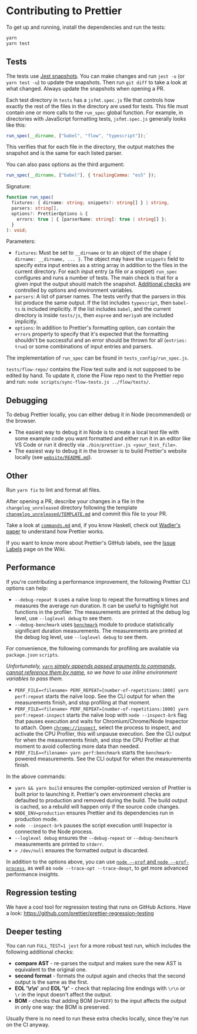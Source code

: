 # Contributing to Prettier

To get up and running, install the dependencies and run the tests:

```bash
yarn
yarn test
```

## Tests

The tests use [Jest snapshots](https://facebook.github.io/jest/docs/en/snapshot-testing.html). You can make changes and run `jest -u` (or `yarn test -u`) to update the snapshots. Then run `git diff` to take a look at what changed. Always update the snapshots when opening a PR.

Each test directory in `tests` has a `jsfmt.spec.js` file that controls how exactly the rest of the files in the directory are used for tests. This file must contain one or more calls to the `run_spec` global function. For example, in directories with JavaScript formatting tests, `jsfmt.spec.js` generally looks like this:

```js
run_spec(__dirname, ["babel", "flow", "typescript"]);`
```

This verifies that for each file in the directory, the output matches the snapshot and is the same for each listed parser.

You can also pass options as the third argument:

```js
run_spec(__dirname, ["babel"], { trailingComma: "es5" });
```

Signature:

```ts
function run_spec(
  fixtures: { dirname: string; snippets?: string[] } | string,
  parsers: string[],
  options?: PrettierOptions & {
    errors: true | { [parserName: string]: true | string[] };
  }
): void;
```

Parameters:

- `fixtures`: Must be set to `__dirname` or to an object of the shape `{ dirname: __dirname, ... }`. The object may have the `snippets` field to specify extra input entries as a string array in addition to the files in the current directory. For each input entry (a file or a snippet) `run_spec` configures and runs a number of tests. The main check is that for a given input the output should match the snapshot. [Additional checks](#deeper-testing) are controlled by options and environment variables.
- `parsers`: A list of parser names. The tests verify that the parsers in this list produce the same output. If the list includes `typescript`, then `babel-ts` is included implicitly. If the list includes `babel`, and the current directory is inside `tests/js`, then `espree` and `meriyah` are included implicitly.
- `options`: In addition to Prettier's formatting option, can contain the `errors` property to specify that it's expected that the formatting shouldn't be successful and an error should be thrown for all (`entries: true`) or some combinations of input entries and parsers.

The implementation of `run_spec` can be found in `tests_config/run_spec.js`.

`tests/flow-repo/` contains the Flow test suite and is not supposed to be edited by hand. To update it, clone the Flow repo next to the Prettier repo and run: `node scripts/sync-flow-tests.js ../flow/tests/`.

## Debugging

To debug Prettier locally, you can either debug it in Node (recommended) or the browser.

- The easiest way to debug it in Node is to create a local test file with some example code you want formatted and either run it in an editor like VS Code or run it directly via `./bin/prettier.js <your_test_file>`.
- The easiest way to debug it in the browser is to build Prettier's website locally (see [`website/README.md`](website/README.md)).

## Other

Run `yarn fix` to lint and format all files.

After opening a PR, describe your changes in a file in the `changelog_unreleased` directory following the template [`changelog_unreleased/TEMPLATE.md`](changelog_unreleased/TEMPLATE.md) and commit this file to your PR.

Take a look at [`commands.md`](commands.md) and, if you know Haskell, check out [Wadler's paper](http://homepages.inf.ed.ac.uk/wadler/papers/prettier/prettier.pdf) to understand how Prettier works.

If you want to know more about Prettier's GitHub labels, see the [Issue Labels](https://github.com/prettier/prettier/wiki/Issue-Labels) page on the Wiki.

## Performance

If you're contributing a performance improvement, the following Prettier CLI options can help:

- `--debug-repeat N` uses a naïve loop to repeat the formatting `N` times and measures the average run duration. It can be useful to highlight hot functions in the profiler. The measurements are printed at the debug log level, use `--loglevel debug` to see them.
- `--debug-benchmark` uses [`benchmark`](https://npm.im/benchmark) module to produce statistically significant duration measurements. The measurements are printed at the debug log level, use `--loglevel debug` to see them.

For convenience, the following commands for profiling are available via `package.json` `scripts`.

_Unfortunately, [`yarn` simply appends passed arguments to commands, cannot reference them by name](https://github.com/yarnpkg/yarn/issues/5207), so we have to use inline environment variables to pass them._

- `PERF_FILE=<filename> PERF_REPEAT=[number-of-repetitions:1000] yarn perf:repeat` starts the naïve loop. See the CLI output for when the measurements finish, and stop profiling at that moment.
- `PERF_FILE=<filename> PERF_REPEAT=[number-of-repetitions:1000] yarn perf:repeat-inspect` starts the naïve loop with `node --inspect-brk` flag that pauses execution and waits for Chromium/Chrome/Node Inspector to attach. Open [`chrome://inspect`](chrome://inspect), select the process to inspect, and activate the CPU Profiler, this will unpause execution. See the CLI output for when the measurements finish, and stop the CPU Profiler at that moment to avoid collecting more data than needed.
- `PERF_FILE=<filename> yarn perf:benchmark` starts the `benchmark`-powered measurements. See the CLI output for when the measurements finish.

In the above commands:

- `yarn && yarn build` ensures the compiler-optimized version of Prettier is built prior to launching it. Prettier's own environment checks are defaulted to production and removed during the build. The build output is cached, so a rebuild will happen only if the source code changes.
- `NODE_ENV=production` ensures Prettier and its dependencies run in production mode.
- `node --inspect-brk` pauses the script execution until Inspector is connected to the Node process.
- `--loglevel debug` ensures the `--debug-repeat` or `--debug-benchmark` measurements are printed to `stderr`.
- `> /dev/null` ensures the formatted output is discarded.

In addition to the options above, you can use [`node --prof` and `node --prof-process`](https://nodejs.org/en/docs/guides/simple-profiling/), as well as `node --trace-opt --trace-deopt`, to get more advanced performance insights.

## Regression testing

We have a cool tool for regression testing that runs on GitHub Actions. Have a look: https://github.com/prettier/prettier-regression-testing

## Deeper testing

You can run `FULL_TEST=1 jest` for a more robust test run, which includes the following additional checks:

- **compare AST** - re-parses the output and makes sure the new AST is equivalent to the original one.
- **second format** - formats the output again and checks that the second output is the same as the first.
- **EOL '\r\n'** and **EOL '\r'** - check that replacing line endings with `\r\n` or `\r` in the input doesn't affect the output.
- **BOM** - checks that adding BOM (`U+FEFF`) to the input affects the output in only one way: the BOM is preserved.

Usually there is no need to run these extra checks locally, since they're run on the CI anyway.
